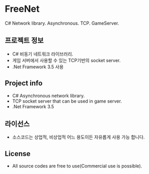 # FreeNet
C# Network library. Asynchronous. TCP. GameServer.

## 프로젝트 정보
- C# 비동기 네트워크 라이브러리.
- 게임 서버에서 사용할 수 있는 TCP기반의 socket server.
- .Net Framework 3.5 사용

## Project info
- C# Asynchronous network library.
- TCP socket server that can be used in game server.
- .Net Framework 3.5

## 라이선스
- 소스코드는 상업적, 비상업적 어느 용도이든 자유롭게 사용 가능 합니다.

## License
- All source codes are free to use(Commercial use is possible).
